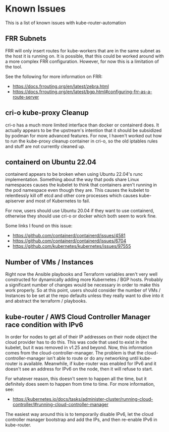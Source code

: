 # Known Issues

This is a list of known issues with kube-router-automation

## FRR Subnets

FRR will only insert routes for kube-workers that are in the same subnet as the
host it is running on. It is possible, that this could be worked around with a
more complex FRR configuration. However, for now this is a limitation of the
tool.

See the following for more information on FRR:
* https://docs.frrouting.org/en/latest/zebra.html
* https://docs.frrouting.org/en/latest/bgp.html#configuring-frr-as-a-route-server

## cri-o kube-proxy Cleanup

cri-o has a much more limited interface than docker or containerd does. It
actually appears to be the upstream's intention that it should be subsidized by
podman for more advanced features. For now, I haven't worked out how to run the
kube-proxy cleanup container in cri-o, so the old iptables rules and stuff are
not currently cleaned up.

## containerd on Ubuntu 22.04

containerd appears to be broken when using Ubuntu 22.04's runc implementation.
Something about the way that pods share Linux namespaces causes the kubelet to
think that containers aren't running in the pod namespace even though they are.
This causes the kubelet to relentlessly kill off etcd and other core processes
which causes kube-apiserver and most of Kubernetes to fail.

For now, users should use Ubuntu 20.04 if they want to use containerd, otherwise
they should use cri-o or docker which both seem to work fine.

Some links I found on this issue:
* https://github.com/containerd/containerd/issues/4581
* https://github.com/containerd/containerd/issues/6704
* https://github.com/kubernetes/kubernetes/issues/97555

## Number of VMs / Instances

Right now the Ansible playbooks and Terraform variables aren't very well
constructed for dynamically adding more Kubernetes / BGP hosts. Probably a
significant number of changes would be necessary in order to make this work
properly. So at this point, users should consider the number of VMs / Instances
to be set at the repo defaults unless they really want to dive into it and
abstract the terraform / playbooks.

## kube-router / AWS Cloud Controller Manager race condition with IPv6

In order for nodes to get all of their IP addresses on their node object the
cloud provider has to do this. This was code that used to exist in the kubelet,
but it was removed in v1.25 and beyond. Now, this information comes from the
cloud-controller-manager. The problem is that the cloud-controller-manager isn't
able to route or do any networking until kube-router is available. Meanwhile, if
kube-router was enabled for IPv6 and it doesn't see an address for IPv6 on the
node, then it will refuse to start.

For whatever reason, this doesn't seem to happen all the time, but it definitely
does seem to happen from time to time. For more information, see:

* https://kubernetes.io/docs/tasks/administer-cluster/running-cloud-controller/#running-cloud-controller-manager

The easiest way around this is to temporarily disable IPv6, let the cloud
controller manager bootstrap and add the IPs, and then re-enable IPv6 in
kube-router.
